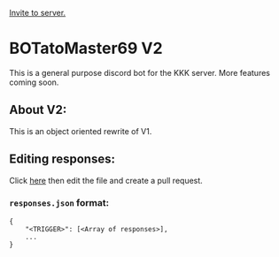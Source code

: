 [Invite to server.](https://discord.com/api/oauth2/authorize?client_id=593359969806712861&permissions=201791552&scope=bot)

# BOTatoMaster69 V2
This is a general purpose discord bot for the KKK server. More features coming soon.

## About V2:
This is an object oriented rewrite of V1.


## Editing responses:

Click [here](https://github.com/SadmanTariq/BOTatoMaster69/blob/master/responses.json) then edit the file and create a pull request.

### `responses.json` format:
    {
        "<TRIGGER>": [<Array of responses>],
        ...
    }
